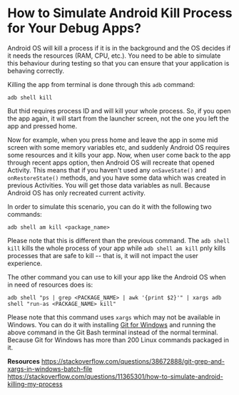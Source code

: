 # How to Simulate Android Kill Process for Your Debug Apps?

Android OS will kill a process if it is in the background and the OS decides if it needs the resources (RAM, CPU, etc.). You need to be able to simulate this behaviour during testing so that you can ensure that your application is behaving correctly. 

Killing the app from terminal is done through this `adb` command:

```
adb shell kill
```

But thid requires process ID and will kill your whole process. So, if you open the app again, it will start from the launcher screen, not the one you left the app and pressed home.

Now for example, when you press home and leave the app in some mid screen with some memory variables etc, and suddenly Android OS requires some resources and it kills your app. Now, when user come back to the app through recent apps option, then Android OS will recreate that opened Activity. This means that if you haven't used any `onSaveState()` and `onRestoreState()` methods, and you have some data which was created in previous Activities. You will get those data variables as null. Because Android OS has only recreated current activity. 

In order to simulate this scenario, you can do it with the following two commands:

```
adb shell am kill <package_name>
```

Please note that this is different than the previous command. The `adb shell kill` kills the whole process of your app while `adb shell am kill` pnly kills processes that are safe to kill -- that is, it will not impact the user experience.

The other command you can use to kill your app like the Android OS when in need of resources does is:

```
adb shell "ps | grep <PACKAGE_NAME> | awk '{print $2}'" | xargs adb shell "run-as <PACKAGE_NAME> kill"
```

Please note that this command uses `xargs` which may not be available in Windows. You can do it with installing [Git for Windows](https://github.com/git-for-windows/git/releases) and running the above command in the Git Bash terminal instead of the normal terminal. Because Git for Windows has more than 200 Linux commands packaged in it.

**Resources**
https://stackoverflow.com/questions/38672888/git-grep-and-xargs-in-windows-batch-file
https://stackoverflow.com/questions/11365301/how-to-simulate-android-killing-my-process
